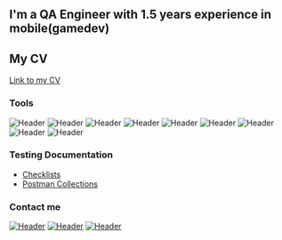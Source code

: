 ## I'm a QA Engineer with 1.5 years experience in mobile(gamedev)
## My CV
[Link to my CV](https://career.habr.com/vladislavremets)

### Tools
![Header](https://img.shields.io/badge/Postman-090909?style=for-the-badge&logo=postman&logoColor=f76935)
![Header](https://img.shields.io/badge/Swagger-090909?style=for-the-badge&logo=swagger&logoColor=7ede2b)
![Header](https://img.shields.io/badge/Github-090909?style=for-the-badge&logo=github&logoColor=8cc4d7)
![Header](https://img.shields.io/badge/MySQL-090909?style=for-the-badge&logo=mysql&logoColor=00618a)
![Header](https://img.shields.io/badge/DevTools-090909?style=for-the-badge&logo=googlechrome&logoColor=2674f2)
![Header](https://img.shields.io/badge/AndroidStudio-090909?style=for-the-badge&logo=androidstudio&logoColor=3ad07d)
![Header](https://img.shields.io/badge/TestRail-090909?style=for-the-badge&logo=&logoColor=71b556)
![Header](https://img.shields.io/badge/Fiddler-090909?style=for-the-badge&logo=fiddler&logoColor=8cc4d7)
![Header](https://img.shields.io/badge/CharlesProxy-090909?style=for-the-badge&logo=charlesproxy&logoColor=8cc4d7)

### Testing Documentation

- [Checklists](https://docs.google.com/spreadsheets/d/1O1Qymcqbv7q_z0MS85Kz8_LZJx7CwMHv1WA7P9ZONWg/edit#gid=0)
- [Postman Collections](https://www.postman.com/security-saganist-77362247/workspace/api-learning/collection/17092848-064d5243-e672-4b4b-ad11-ffda932de940?action=share&creator=17092848&ctx=documentation)

### Contact me
[![Header](https://img.shields.io/badge/Telegram-090909?style=for-the-badge&logo=telegram&logoColor=31a5db)](https://t.me/VladRemets)
[![Header](https://img.shields.io/badge/Linkedin-090909?style=for-the-badge&logo=linkedin&logoColor=0073b1)](https://www.linkedin.com/in/vladislav-remets/)
[![Header](https://img.shields.io/badge/Github-090909?style=for-the-badge&logo=github&logoColor=8cc4d7) ](https://career.habr.com/vladislavremets)